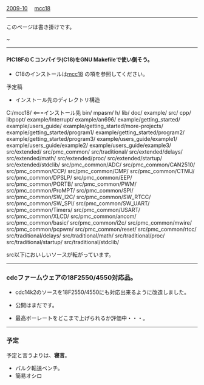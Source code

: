 ﻿[2009-10](2009-10.md) 　[mcc18](mcc18.md) 


- - - -
このページは書き掛けです。

~



- - - -
#### PIC18FのＣコンパイラ(C18)をGNU Makefileで使い倒そう。

- C18のインストールは[mcc18](mcc18.md) の項を参照してください。

<!-- dummy comment line for breaking list -->

予定稿
- インストール先のディレクトリ構造

<!-- dummy comment line for breaking list -->

C:/mcc18/  <===インストール先
	bin/
	mpasm/
	h/
	lib/
	doc/
	example/
	src/
	cpp/
	libpopt/
	example/Interrupt/
	example/an696/
	example/getting_started/
	example/users_guide/
	example/getting_started/more-projects/
	example/getting_started/program1/
	example/getting_started/program2/
	example/getting_started/program3/
	example/users_guide/example1/
	example/users_guide/example2/
	example/users_guide/example3/
	src/extended/
	src/pmc_common/
	src/traditional/
	src/extended/delays/
	src/extended/math/
	src/extended/proc/
	src/extended/startup/
	src/extended/stdclib/
	src/pmc_common/ADC/
	src/pmc_common/CAN2510/
	src/pmc_common/CCP/
	src/pmc_common/CMP/
	src/pmc_common/CTMU/
	src/pmc_common/DPSLP/
	src/pmc_common/EEP/
	src/pmc_common/PORTB/
	src/pmc_common/PWM/
	src/pmc_common/ProMPT/
	src/pmc_common/SPI/
	src/pmc_common/SW_I2C/
	src/pmc_common/SW_RTCC/
	src/pmc_common/SW_SPI/
	src/pmc_common/SW_UART/
	src/pmc_common/Timers/
	src/pmc_common/USART/
	src/pmc_common/XLCD/
	src/pmc_common/ancom/
	src/pmc_common/basic/
	src/pmc_common/i2c/
	src/pmc_common/mwire/
	src/pmc_common/pcpwm/
	src/pmc_common/reset/
	src/pmc_common/rtcc/
	src/traditional/delays/
	src/traditional/math/
	src/traditional/proc/
	src/traditional/startup/
	src/traditional/stdclib/

src以下においしいソースが転がっています。


- - - -

### cdcファームウェアの18F2550/4550対応品。

- cdc14k2のソースを18F2550/4550にも対応出来るように改造しました。

<!-- dummy comment line for breaking list -->

- 公開はまだです。

<!-- dummy comment line for breaking list -->

- 最高ボーレートをどこまで上げられるか評価中・・・。

<!-- dummy comment line for breaking list -->


- - - -
### 予定

予定と言うよりは、**寝言**。

- バルク転送ベンチ。
- 簡易オシロ

